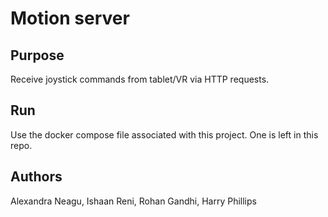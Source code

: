 # Motion server

## Purpose
Receive joystick commands from tablet/VR via HTTP requests. 

## Run
Use the docker compose file associated with this project. One is left in this repo. 

## Authors
Alexandra Neagu, Ishaan Reni, Rohan Gandhi, Harry Phillips
